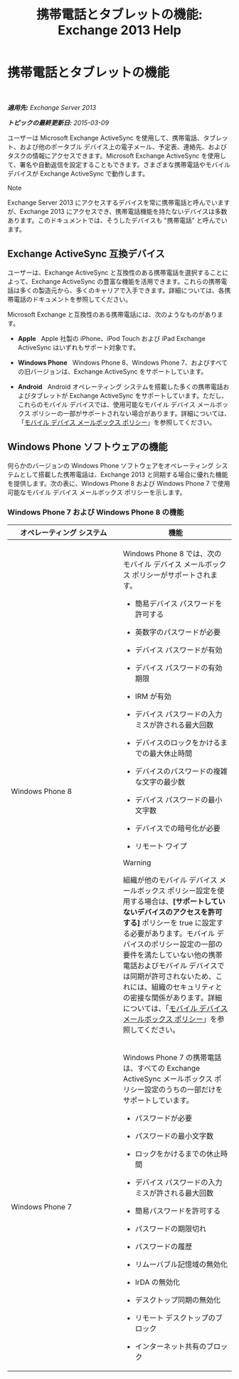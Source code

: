 ﻿---
title: '携帯電話とタブレットの機能: Exchange 2013 Help'
TOCTitle: 携帯電話とタブレットの機能
ms:assetid: ad54d9e6-7a1c-4fb0-b5a9-0b042b98ada3
ms:mtpsurl: https://technet.microsoft.com/ja-jp/library/Bb232162(v=EXCHG.150)
ms:contentKeyID: 50555852
ms.date: 04/24/2018
mtps_version: v=EXCHG.150
ms.translationtype: HT
---

# 携帯電話とタブレットの機能

 

_**適用先:** Exchange Server 2013_

_**トピックの最終更新日:** 2015-03-09_

ユーザーは Microsoft Exchange ActiveSync を使用して、携帯電話、タブレット、および他のポータブル デバイス上の電子メール、予定表、連絡先、およびタスクの情報にアクセスできます。Microsoft Exchange ActiveSync を使用して、署名や自動返信を設定することもできます。さまざまな携帯電話やモバイル デバイスが Exchange ActiveSync で動作します。


> [!NOTE]
> Exchange Server 2013 にアクセスするデバイスを常に携帯電話と呼んでいますが、Exchange 2013 にアクセスでき、携帯電話機能を持たないデバイスは多数あります。このドキュメントでは、そうしたデバイスも "携帯電話" と呼んでいます。



## Exchange ActiveSync 互換デバイス

ユーザーは、Exchange ActiveSync と互換性のある携帯電話を選択することによって、Exchange ActiveSync の豊富な機能を活用できます。これらの携帯電話は多くの製造元から、多くのキャリアで入手できます。詳細については、各携帯電話のドキュメントを参照してください。

Microsoft Exchange と互換性のある携帯電話には、次のようなものがあります。

  - **Apple**   Apple 社製の iPhone、iPod Touch および iPad Exchange ActiveSync はいずれもサポート対象です。

  - **Windows Phone**   Windows Phone 8、Windows Phone 7、およびすべての旧バージョンは、Exchange ActiveSync をサポートしています。

  - **Android**   Android オペレーティング システムを搭載した多くの携帯電話およびタブレットが Exchange ActiveSync をサポートしています。ただし、これらのモバイル デバイスでは、使用可能なモバイル デバイス メールボックス ポリシーの一部がサポートされない場合があります。詳細については、「[モバイル デバイス メールボックス ポリシー](mobile-device-mailbox-policies-exchange-2013-help.md)」を参照してください。

## Windows Phone ソフトウェアの機能

何らかのバージョンの Windows Phone ソフトウェアをオペレーティング システムとして搭載した携帯電話は、Exchange 2013 と同期する場合に優れた機能を提供します。次の表に、Windows Phone 8 および Windows Phone 7 で使用可能なモバイル デバイス メールボックス ポリシーを示します。

### Windows Phone 7 および Windows Phone 8 の機能

<table>
<colgroup>
<col style="width: 50%" />
<col style="width: 50%" />
</colgroup>
<thead>
<tr class="header">
<th>オペレーティング システム</th>
<th>機能</th>
</tr>
</thead>
<tbody>
<tr class="odd">
<td><p>Windows Phone 8</p></td>
<td><p>Windows Phone 8 では、次のモバイル デバイス メールボックス ポリシーがサポートされます。</p>
<ul>
<li><p>簡易デバイス パスワードを許可する</p></li>
<li><p>英数字のパスワードが必要</p></li>
<li><p>デバイス パスワードが有効</p></li>
<li><p>デバイス パスワードの有効期限</p></li>
<li><p>IRM が有効</p></li>
<li><p>デバイス パスワードの入力ミスが許される最大回数</p></li>
<li><p>デバイスのロックをかけるまでの最大休止時間</p></li>
<li><p>デバイスのパスワードの複雑な文字の最少数</p></li>
<li><p>デバイス パスワードの最小文字数</p></li>
<li><p>デバイスでの暗号化が必要</p></li>
<li><p>リモート ワイプ</p></li>
</ul>

> [!WARNING]
> 組織が他のモバイル デバイス メールボックス ポリシー設定を使用する場合は、<STRONG>[サポートしていないデバイスのアクセスを許可する]</STRONG> ポリシーを true に設定する必要があります。モバイル デバイスのポリシー設定の一部の要件を満たしていない他の携帯電話およびモバイル デバイスでは同期が許可されないため、これには、組織のセキュリティとの密接な関係があります。詳細については、「<A href="mobile-device-mailbox-policies-exchange-2013-help.md">モバイル デバイス メールボックス ポリシー</A>」を参照してください。


</td>
</tr>
<tr class="even">
<td><p>Windows Phone 7</p></td>
<td><p>Windows Phone 7 の携帯電話は、すべての Exchange ActiveSync メールボックス ポリシー設定のうちの一部だけをサポートしています。</p>
<ul>
<li><p>パスワードが必要</p></li>
<li><p>パスワードの最小文字数</p></li>
<li><p>ロックをかけるまでの休止時間</p></li>
<li><p>デバイス パスワードの入力ミスが許される最大回数</p></li>
<li><p>簡易パスワードを許可する</p></li>
<li><p>パスワードの期限切れ</p></li>
<li><p>パスワードの履歴</p></li>
<li><p>リムーバブル記憶域の無効化</p></li>
<li><p>IrDA の無効化</p></li>
<li><p>デスクトップ同期の無効化</p></li>
<li><p>リモート デスクトップのブロック</p></li>
<li><p>インターネット共有のブロック</p></li>
</ul></td>
</tr>
</tbody>
</table>

